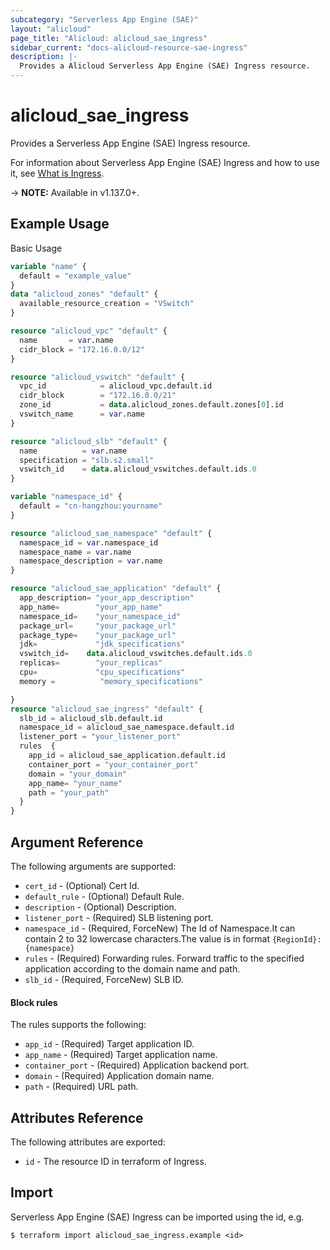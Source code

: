 ```yaml
---
subcategory: "Serverless App Engine (SAE)"
layout: "alicloud"
page_title: "Alicloud: alicloud_sae_ingress"
sidebar_current: "docs-alicloud-resource-sae-ingress"
description: |-
  Provides a Alicloud Serverless App Engine (SAE) Ingress resource.
---
```


# alicloud\_sae\_ingress

Provides a Serverless App Engine (SAE) Ingress resource.

For information about Serverless App Engine (SAE) Ingress and how to use it, see [What is Ingress](https://help.aliyun.com/document_detail/97792.html).

-> **NOTE:** Available in v1.137.0+.

## Example Usage

Basic Usage

```terraform
variable "name" {
  default = "example_value"
}
data "alicloud_zones" "default" {
  available_resource_creation = "VSwitch"
}

resource "alicloud_vpc" "default" {
  name       = var.name
  cidr_block = "172.16.0.0/12"
}

resource "alicloud_vswitch" "default" {
  vpc_id            = alicloud_vpc.default.id
  cidr_block        = "172.16.0.0/21"
  zone_id           = data.alicloud_zones.default.zones[0].id
  vswitch_name      = var.name
}

resource "alicloud_slb" "default" {
  name          = var.name
  specification = "slb.s2.small"
  vswitch_id    = data.alicloud_vswitches.default.ids.0
}

variable "namespace_id" {
  default = "cn-hangzhou:yourname"
}

resource "alicloud_sae_namespace" "default" {
  namespace_id = var.namespace_id
  namespace_name = var.name
  namespace_description = var.name
}

resource "alicloud_sae_application" "default" {
  app_description= "your_app_description"
  app_name=        "your_app_name"
  namespace_id=    "your_namespace_id"
  package_url=     "your_package_url"
  package_type=    "your_package_url"
  jdk=             "jdk_specifications"
  vswitch_id=    data.alicloud_vswitches.default.ids.0
  replicas=        "your_replicas"
  cpu=             "cpu_specifications"
  memory =          "memory_specifications"

}
resource "alicloud_sae_ingress" "default" {
  slb_id = alicloud_slb.default.id
  namespace_id = alicloud_sae_namespace.default.id
  listener_port = "your_listener_port"
  rules  {
    app_id = alicloud_sae_application.default.id
    container_port = "your_container_port"
    domain = "your_domain"
    app_name= "your_name"
    path = "your_path"
  }
}
```

## Argument Reference

The following arguments are supported:

* `cert_id` - (Optional) Cert Id.
* `default_rule` - (Optional) Default Rule.
* `description` - (Optional) Description.
* `listener_port` - (Required) SLB listening port.
* `namespace_id` - (Required, ForceNew) The Id of Namespace.It can contain 2 to 32 lowercase characters.The value is in format `{RegionId}:{namespace}`
* `rules` - (Required) Forwarding rules. Forward traffic to the specified application according to the domain name and path.
* `slb_id` - (Required, ForceNew) SLB ID.

#### Block rules

The rules supports the following: 

* `app_id` - (Required) Target application ID.
* `app_name` - (Required) Target application name.
* `container_port` - (Required) Application backend port.
* `domain` - (Required) Application domain name.
* `path` - (Required) URL path.

## Attributes Reference

The following attributes are exported:

* `id` - The resource ID in terraform of Ingress.

## Import

Serverless App Engine (SAE) Ingress can be imported using the id, e.g.

```
$ terraform import alicloud_sae_ingress.example <id>
```